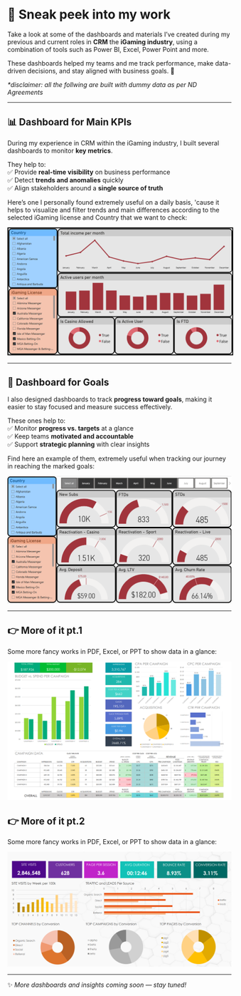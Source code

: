 # 👀 Sneak peek into my work  

Take a look at some of the dashboards and materials I’ve created during my previous and current roles in **CRM** the **iGaming industry**, using a combination of tools such as Power BI, Excel, Power Point and more.

These dashboards helped my teams and me track performance, make data-driven decisions, and stay aligned with business goals. 🚀  

_*disclaimer: all the follwing are built with dummy data as per ND Agreements_

---

## 📊 Dashboard for Main KPIs  
During my experience in CRM within the iGaming industry, I built several dashboards to monitor **key metrics**.  

They help to:  
✅ Provide **real-time visibility** on business performance  
✅ Detect **trends and anomalies** quickly  
✅ Align stakeholders around a **single source of truth**

Here’s one I personally found extremely useful on a daily basis, 'cause it helps to visualize and filter trends and main differences according to the selected iGaming license and Country that we want to check:

<div align="center">
  <img src="./Dashboard%201.png" alt="Dashboard 1" width="800" style="border:2px solid black;"/>
</div>

---

## 🎯 Dashboard for Goals  
I also designed dashboards to track **progress toward goals**, making it easier to stay focused and measure success effectively.

These ones help to:  
✅ Monitor **progress vs. targets** at a glance  
✅ Keep teams **motivated and accountable**  
✅ Support **strategic planning** with clear insights  

Find here an example of them, extremely useful when tracking our journey in reaching the marked goals:

![Goals Dashboard](./Dashboard%202.png)  

---

## 👉 More of it pt.1
Some more fancy works in PDF, Excel, or PPT to show data in a glance:

![Performances](./Dashboard%203.png)  

## 👉 More of it pt.2
Some more fancy works in PDF, Excel, or PPT to show data in a glance:

![Performances](./Dashboard%204.png)  


---

✨ *More dashboards and insights coming soon — stay tuned!*  

